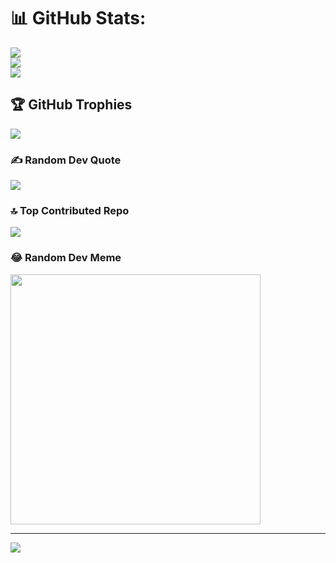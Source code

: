 # 📊 GitHub Stats:
![](https://github-readme-stats.vercel.app/api?username=Dineshbabus11&theme=dark&hide_border=false&include_all_commits=false&count_private=false)<br/>
![](https://github-readme-streak-stats.herokuapp.com/?user=Dineshbabus11&theme=dark&hide_border=false)<br/>
![](https://github-readme-stats.vercel.app/api/top-langs/?username=Dineshbabus11&theme=dark&hide_border=false&include_all_commits=false&count_private=false&layout=compact)

## 🏆 GitHub Trophies
![](https://github-profile-trophy.vercel.app/?username=Dineshbabus11&theme=radical&no-frame=false&no-bg=true&margin-w=4)

### ✍️ Random Dev Quote
![](https://quotes-github-readme.vercel.app/api?type=horizontal&theme=radical)

### 🔝 Top Contributed Repo
![](https://github-contributor-stats.vercel.app/api?username=Dineshbabus11&limit=5&theme=dark&combine_all_yearly_contributions=true)

### 😂 Random Dev Meme
<img src='https://randommeme-five.vercel.app/' style="height: 400px;"/>

---
[![](https://visitcount.itsvg.in/api?id=Dineshbabus11&icon=0&color=0)](https://visitcount.itsvg.in)

<!-- Proudly created with GPRM ( https://gprm.itsvg.in ) -->
